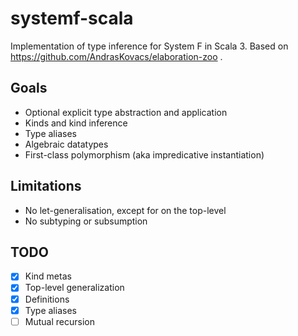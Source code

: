 # systemf-scala

Implementation of type inference for System F in Scala 3.
Based on https://github.com/AndrasKovacs/elaboration-zoo .

## Goals

- Optional explicit type abstraction and application
- Kinds and kind inference
- Type aliases
- Algebraic datatypes
- First-class polymorphism (aka impredicative instantiation)

## Limitations
- No let-generalisation, except for on the top-level
- No subtyping or subsumption

## TODO

- [x] Kind metas
- [x] Top-level generalization
- [x] Definitions
- [x] Type aliases
- [ ] Mutual recursion
